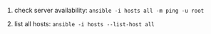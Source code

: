 1. check server availability: `ansible -i hosts all -m ping -u root`

2. list all hosts: `ansible -i hosts --list-host all`